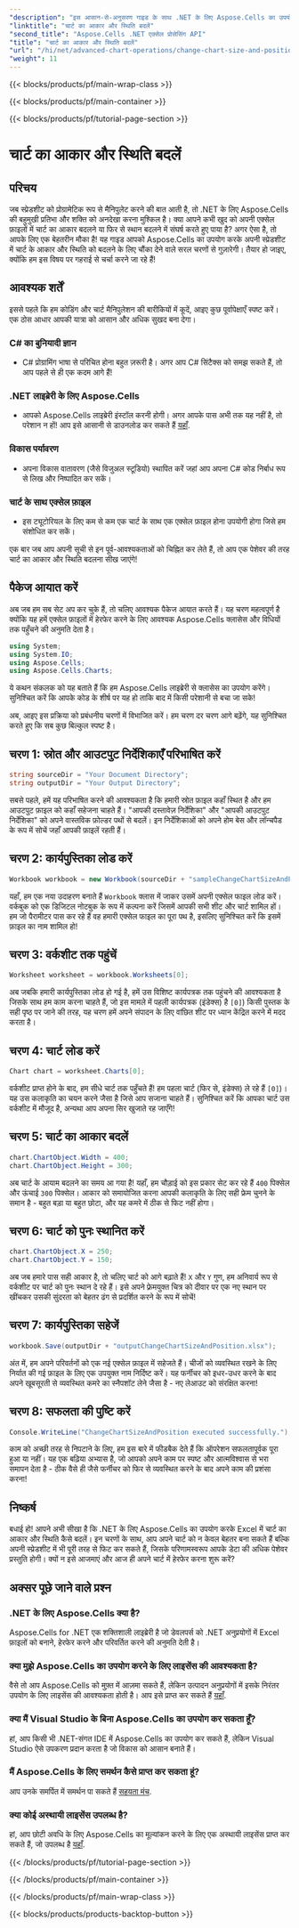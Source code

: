 ```yaml
---
"description": "इस आसान-से-अनुसरण गाइड के साथ .NET के लिए Aspose.Cells का उपयोग करके Excel में चार्ट के आकार और स्थिति को बदलना सीखें।"
"linktitle": "चार्ट का आकार और स्थिति बदलें"
"second_title": "Aspose.Cells .NET एक्सेल प्रोसेसिंग API"
"title": "चार्ट का आकार और स्थिति बदलें"
"url": "/hi/net/advanced-chart-operations/change-chart-size-and-position/"
"weight": 11
---
```


{{< blocks/products/pf/main-wrap-class >}}

{{< blocks/products/pf/main-container >}}

{{< blocks/products/pf/tutorial-page-section >}}

# चार्ट का आकार और स्थिति बदलें

## परिचय

जब स्प्रेडशीट को प्रोग्रामेटिक रूप से मैनिपुलेट करने की बात आती है, तो .NET के लिए Aspose.Cells की बहुमुखी प्रतिभा और शक्ति को अनदेखा करना मुश्किल है। क्या आपने कभी खुद को अपनी एक्सेल फ़ाइलों में चार्ट का आकार बदलने या फिर से स्थान बदलने में संघर्ष करते हुए पाया है? अगर ऐसा है, तो आपके लिए एक बेहतरीन मौका है! यह गाइड आपको Aspose.Cells का उपयोग करके अपनी स्प्रेडशीट में चार्ट के आकार और स्थिति को बदलने के लिए चौंका देने वाले सरल चरणों से गुज़ारेगी। तैयार हो जाइए, क्योंकि हम इस विषय पर गहराई से चर्चा करने जा रहे हैं!

## आवश्यक शर्तें

इससे पहले कि हम कोडिंग और चार्ट मैनिपुलेशन की बारीकियों में कूदें, आइए कुछ पूर्वापेक्षाएँ स्पष्ट करें। एक ठोस आधार आपकी यात्रा को आसान और अधिक सुखद बना देगा।

### C# का बुनियादी ज्ञान
- C# प्रोग्रामिंग भाषा से परिचित होना बहुत ज़रूरी है। अगर आप C# सिंटैक्स को समझ सकते हैं, तो आप पहले से ही एक कदम आगे हैं!

### .NET लाइब्रेरी के लिए Aspose.Cells
- आपको Aspose.Cells लाइब्रेरी इंस्टॉल करनी होगी। अगर आपके पास अभी तक यह नहीं है, तो परेशान न हों! आप इसे आसानी से डाउनलोड कर सकते हैं [यहाँ](https://releases.aspose.com/cells/net/).

### विकास पर्यावरण
- अपना विकास वातावरण (जैसे विजुअल स्टूडियो) स्थापित करें जहां आप अपना C# कोड निर्बाध रूप से लिख और निष्पादित कर सकें।

### चार्ट के साथ एक्सेल फ़ाइल
- इस ट्यूटोरियल के लिए कम से कम एक चार्ट के साथ एक एक्सेल फ़ाइल होना उपयोगी होगा जिसे हम संशोधित कर सकें।

एक बार जब आप अपनी सूची से इन पूर्व-आवश्यकताओं को चिह्नित कर लेते हैं, तो आप एक पेशेवर की तरह चार्ट का आकार और स्थिति बदलना सीख जाएंगे!

## पैकेज आयात करें

अब जब हम सब सेट अप कर चुके हैं, तो चलिए आवश्यक पैकेज आयात करते हैं। यह चरण महत्वपूर्ण है क्योंकि यह हमें एक्सेल फ़ाइलों में हेरफेर करने के लिए आवश्यक Aspose.Cells क्लासेस और विधियों तक पहुँचने की अनुमति देता है।

```csharp
using System;
using System.IO;
using Aspose.Cells;
using Aspose.Cells.Charts;
```

ये कथन संकलक को यह बताते हैं कि हम Aspose.Cells लाइब्रेरी से क्लासेस का उपयोग करेंगे। सुनिश्चित करें कि आपके कोड के शीर्ष पर यह हो ताकि बाद में किसी परेशानी से बचा जा सके!

अब, आइए इस प्रक्रिया को प्रबंधनीय चरणों में विभाजित करें। हम चरण दर चरण आगे बढ़ेंगे, यह सुनिश्चित करते हुए कि सब कुछ बिल्कुल स्पष्ट है।

## चरण 1: स्रोत और आउटपुट निर्देशिकाएँ परिभाषित करें

```csharp
string sourceDir = "Your Document Directory";
string outputDir = "Your Output Directory";
```

सबसे पहले, हमें यह परिभाषित करने की आवश्यकता है कि हमारी स्रोत फ़ाइल कहाँ स्थित है और हम आउटपुट फ़ाइल को कहाँ सहेजना चाहते हैं। "आपकी दस्तावेज़ निर्देशिका" और "आपकी आउटपुट निर्देशिका" को अपने वास्तविक फ़ोल्डर पथों से बदलें। इन निर्देशिकाओं को अपने होम बेस और लॉन्चपैड के रूप में सोचें जहाँ आपकी फ़ाइलें रहती हैं।

## चरण 2: कार्यपुस्तिका लोड करें

```csharp
Workbook workbook = new Workbook(sourceDir + "sampleChangeChartSizeAndPosition.xlsx");
```

यहाँ, हम एक नया उदाहरण बनाते हैं `Workbook` क्लास में जाकर उसमें अपनी एक्सेल फाइल लोड करें। वर्कबुक को एक डिजिटल नोटबुक के रूप में कल्पना करें जिसमें आपकी सभी शीट और चार्ट शामिल हों। हम जो पैरामीटर पास कर रहे हैं वह हमारी एक्सेल फाइल का पूरा पथ है, इसलिए सुनिश्चित करें कि इसमें फ़ाइल का नाम शामिल हो!

## चरण 3: वर्कशीट तक पहुंचें

```csharp
Worksheet worksheet = workbook.Worksheets[0];
```

अब जबकि हमारी कार्यपुस्तिका लोड हो गई है, हमें उस विशिष्ट कार्यपत्रक तक पहुंचने की आवश्यकता है जिसके साथ हम काम करना चाहते हैं, जो इस मामले में पहली कार्यपत्रक (इंडेक्स) है `[0]`) किसी पुस्तक के सही पृष्ठ पर जाने की तरह, यह चरण हमें अपने संपादन के लिए वांछित शीट पर ध्यान केंद्रित करने में मदद करता है।

## चरण 4: चार्ट लोड करें

```csharp
Chart chart = worksheet.Charts[0];
```

वर्कशीट प्राप्त होने के बाद, हम सीधे चार्ट तक पहुँचते हैं! हम पहला चार्ट (फिर से, इंडेक्स) ले रहे हैं `[0]`)। यह उस कलाकृति का चयन करने जैसा है जिसे आप सजाना चाहते हैं। सुनिश्चित करें कि आपका चार्ट उस वर्कशीट में मौजूद है, अन्यथा आप अपना सिर खुजाते रह जाएँगे!

## चरण 5: चार्ट का आकार बदलें

```csharp
chart.ChartObject.Width = 400;
chart.ChartObject.Height = 300;
```

अब चार्ट के आयाम बदलने का समय आ गया है! यहाँ, हम चौड़ाई को इस प्रकार सेट कर रहे हैं `400` पिक्सेल और ऊंचाई `300` पिक्सेल। आकार को समायोजित करना आपकी कलाकृति के लिए सही फ्रेम चुनने के समान है - बहुत बड़ा या बहुत छोटा, और यह कमरे में ठीक से फिट नहीं होगा।

## चरण 6: चार्ट को पुनः स्थानित करें

```csharp
chart.ChartObject.X = 250;
chart.ChartObject.Y = 150;
```

अब जब हमारे पास सही आकार है, तो चलिए चार्ट को आगे बढ़ाते हैं! `X` और `Y` गुण, हम अनिवार्य रूप से वर्कशीट पर चार्ट को पुनः स्थान दे रहे हैं। इसे अपने फ़्रेमयुक्त चित्र को दीवार पर एक नए स्थान पर खींचकर उसकी सुंदरता को बेहतर ढंग से प्रदर्शित करने के रूप में सोचें!

## चरण 7: कार्यपुस्तिका सहेजें

```csharp
workbook.Save(outputDir + "outputChangeChartSizeAndPosition.xlsx");
```

अंत में, हम अपने परिवर्तनों को एक नई एक्सेल फ़ाइल में सहेजते हैं। चीजों को व्यवस्थित रखने के लिए निर्यात की गई फ़ाइल के लिए एक उपयुक्त नाम निर्दिष्ट करें। यह फर्नीचर को इधर-उधर करने के बाद अपने खूबसूरती से व्यवस्थित कमरे का स्नैपशॉट लेने जैसा है - नए लेआउट को संरक्षित करना!

## चरण 8: सफलता की पुष्टि करें

```csharp
Console.WriteLine("ChangeChartSizeAndPosition executed successfully.");
```

काम को अच्छी तरह से निपटाने के लिए, हम इस बारे में फीडबैक देते हैं कि ऑपरेशन सफलतापूर्वक पूरा हुआ या नहीं। यह एक बढ़िया अभ्यास है, जो आपको अपने काम पर स्पष्ट और आत्मविश्वास से भरा समापन देता है - ठीक वैसे ही जैसे फर्नीचर को फिर से व्यवस्थित करने के बाद अपने काम की प्रशंसा करना!

## निष्कर्ष

बधाई हो! आपने अभी सीखा है कि .NET के लिए Aspose.Cells का उपयोग करके Excel में चार्ट का आकार और स्थिति कैसे बदलें। इन चरणों के साथ, आप अपने चार्ट को न केवल बेहतर बना सकते हैं बल्कि अपनी स्प्रेडशीट में भी पूरी तरह से फिट कर सकते हैं, जिसके परिणामस्वरूप आपके डेटा की अधिक पेशेवर प्रस्तुति होगी। क्यों न इसे आजमाएं और आज ही अपने चार्ट में हेरफेर करना शुरू करें? 

## अक्सर पूछे जाने वाले प्रश्न

### .NET के लिए Aspose.Cells क्या है?  
Aspose.Cells for .NET एक शक्तिशाली लाइब्रेरी है जो डेवलपर्स को .NET अनुप्रयोगों में Excel फ़ाइलों को बनाने, हेरफेर करने और परिवर्तित करने की अनुमति देती है।

### क्या मुझे Aspose.Cells का उपयोग करने के लिए लाइसेंस की आवश्यकता है?  
वैसे तो आप Aspose.Cells को मुफ़्त में आज़मा सकते हैं, लेकिन उत्पादन अनुप्रयोगों में इसके निरंतर उपयोग के लिए लाइसेंस की आवश्यकता होती है। आप इसे प्राप्त कर सकते हैं [यहाँ](https://purchase.aspose.com/buy).

### क्या मैं Visual Studio के बिना Aspose.Cells का उपयोग कर सकता हूँ?  
हां, आप किसी भी .NET-संगत IDE में Aspose.Cells का उपयोग कर सकते हैं, लेकिन Visual Studio ऐसे उपकरण प्रदान करता है जो विकास को आसान बनाते हैं।

### मैं Aspose.Cells के लिए समर्थन कैसे प्राप्त कर सकता हूं?  
आप उनके समर्पित में समर्थन पा सकते हैं [सहयता मंच](https://forum.aspose.com/c/cells/9).

### क्या कोई अस्थायी लाइसेंस उपलब्ध है?  
हां, आप छोटी अवधि के लिए Aspose.Cells का मूल्यांकन करने के लिए एक अस्थायी लाइसेंस प्राप्त कर सकते हैं, जो उपलब्ध है [यहाँ](https://purchase.aspose.com/temporary-license/).

{{< /blocks/products/pf/tutorial-page-section >}}

{{< /blocks/products/pf/main-container >}}

{{< /blocks/products/pf/main-wrap-class >}}

{{< blocks/products/products-backtop-button >}}
